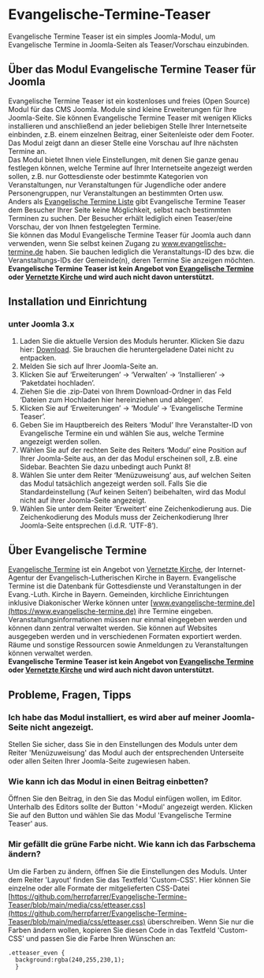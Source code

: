 # Evangelische-Termine-Teaser
Evangelische Termine Teaser ist ein simples Joomla-Modul, um Evangelische Termine in Joomla-Seiten als Teaser/Vorschau einzubinden.  

## Über das Modul Evangelische Termine Teaser für Joomla
Evangelische Termine Teaser ist ein kostenloses und freies (Open Source) Modul für das CMS Joomla. Module sind kleine Erweiterungen für Ihre Joomla-Seite. Sie können Evangelische Termine Teaser mit wenigen Klicks installieren und anschließend an jeder beliebigen Stelle Ihrer Internetseite einbinden, z.B. einem einzelnen Beitrag, einer Seitenleiste oder dem Footer. Das Modul zeigt dann an dieser Stelle eine Vorschau auf Ihre nächsten Termine an.  
Das Modul bietet Ihnen viele Einstellungen, mit denen Sie ganze genau festlegen können, welche Termine auf Ihrer Internetseite angezeigt werden sollen, z.B. nur Gottesdienste oder bestimmte Kategorien von Veranstaltungen, nur Veranstaltungen für Jugendliche oder andere Personengruppen, nur Veranstaltungen an bestimmten Orten usw.  
Anders als [Evangelische Termine Liste](https://herrpfarrer.github.io/Evangelische-Termine-Liste/) gibt Evangelische Termine Teaser dem Besucher Ihrer Seite keine Möglichkeit, selbst nach bestimmten Terminen zu suchen. Der Besucher erhält lediglich einen Teaser/eine Vorschau, der von Ihnen festgelegten Termine.  
Sie können das Modul Evangelische Termine Teaser für Joomla auch dann verwenden, wenn Sie selbst keinen Zugang zu www.evangelische-termine.de haben. Sie bauchen lediglich die Veranstaltungs-ID des bzw. die Veranstaltungs-IDs der Gemeinde(n), deren Termine Sie anzeigen möchten.  
**Evangelische Termine Teaser ist kein Angebot von [Evangelische Termine](https://www.evangelische-termine.de) oder [Vernetzte Kirche](https://www.vernetzte-kirche.de) und wird auch nicht davon unterstützt.**  


## Installation und Einrichtung
### unter Joomla 3.x  
1. Laden Sie die aktuelle Version des Moduls herunter. Klicken Sie dazu hier: [Download](https://github.com/herrpfarrer/Evangelische-Termine-Teaser/releases/download/1.0.1/etteaserv1.0.1j3.x.zip). Sie brauchen die heruntergeladene Datei nicht zu entpacken.
2. Melden Sie sich auf Ihrer Joomla-Seite an.
3. Klicken Sie auf ‘Erweiterungen’ -> ‘Verwalten’ -> ‘Installieren’ -> ‘Paketdatei hochladen’.
4. Ziehen Sie die .zip-Datei von Ihrem Download-Ordner in das Feld ‘Dateien zum Hochladen hier hereinziehen und ablegen’.
5. Klicken Sie auf ‘Erweiterungen’ -> ‘Module’ -> ‘Evangelische Termine Teaser’.
6. Geben Sie im Hauptbereich des Reiters ‘Modul’ Ihre Veranstalter-ID von Evangelische Termine ein und wählen Sie aus, welche Termine angezeigt werden sollen.
7. Wählen Sie auf der rechten Seite des Reiters ‘Modul’ eine Position auf Ihrer Joomla-Seite aus, an der das Modul erscheinen soll, z.B. eine Sidebar. Beachten Sie dazu unbedingt auch Punkt 8!
8. Wählen Sie unter dem Reiter ‘Menüzuweisung’ aus, auf welchen Seiten das Modul tatsächlich angezeigt werden soll. Falls Sie die Standardeinstellung (‘Auf keinen Seiten’) beibehalten, wird das Modul nicht auf ihrer Joomla-Seite angezeigt.
9. Wählen Sie unter dem Reiter ‘Erweitert’ eine Zeichenkodierung aus. Die Zeichenkodierung des Moduls muss der Zeichenkodierung Ihrer Joomla-Seite entsprechen (i.d.R. ‘UTF-8’).  

## Über Evangelische Termine
[Evangelische Termine](https://www.evangelische-termine.de) ist ein Angebot von [Vernetzte Kirche](https://www.vernetzte-kirche.de), der Internet-Agentur der Evangelisch-Lutherischen Kirche in Bayern. Evangelische Termine ist die Datenbank für Gottesdienste und Veranstaltungen in der Evang.-Luth. Kirche in Bayern. Gemeinden, kirchliche Einrichtungen inklusive Diakonischer Werke können unter [www.evangelische-termine.de](https://www.evangelische-termine.de) ihre Termine eingeben. Veranstaltungsinformationen müssen nur einmal eingegeben werden und können dann zentral verwaltet werden. Sie können auf Websites ausgegeben werden und in verschiedenen Formaten exportiert werden. Räume und sonstige Ressourcen sowie Anmeldungen zu Veranstaltungen können verwaltet werden.  
**Evangelische Termine Teaser ist kein Angebot von [Evangelische Termine](https://www.evangelische-termine.de) oder [Vernetzte Kirche](https://www.vernetzte-kirche.de) und wird auch nicht davon unterstützt.**  

## Probleme, Fragen, Tipps
### Ich habe das Modul installiert, es wird aber auf meiner Joomla-Seite nicht angezeigt.
Stellen Sie sicher, dass Sie in den Einstellungen des Moduls unter dem Reiter 'Menüzuweisung' das Modul auch der entsprechenden Unterseite oder allen Seiten Ihrer Joomla-Seite zugewiesen haben.
### Wie kann ich das Modul in einen Beitrag einbetten?
Öffnen Sie den Beitrag, in den Sie das Modul einfügen wollen, im Editor. Unterhalb des Editors sollte der Button '+Modul' angezeigt werden. Klicken Sie auf den Button und wählen Sie das Modul 'Evangelische Termine Teaser' aus.
### Mir gefällt die grüne Farbe nicht. Wie kann ich das Farbschema ändern?
Um die Farben zu ändern, öffnen Sie die Einstellungen des Moduls. Unter dem Reiter 'Layout' finden Sie das Textfeld 'Custom-CSS'. Hier können Sie einzelne oder alle Formate der mitgelieferten CSS-Datei [https://github.com/herrpfarrer/Evangelische-Termine-Teaser/blob/main/media/css/etteaser.css](https://github.com/herrpfarrer/Evangelische-Termine-Teaser/blob/main/media/css/etteaser.css) überschreiben. Wenn Sie nur die Farben ändern wollen, kopieren Sie diesen Code in das Textfeld 'Custom-CSS' und passen Sie die Farbe Ihren Wünschen an:

```
.etteaser_even {
  background:rgba(240,255,230,1);
  }
```